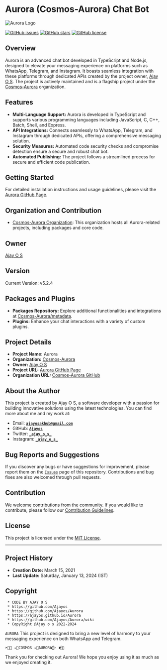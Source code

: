 # Aurora (Cosmos-Aurora) Chat Bot

![Aurora Logo](https://github.com/Cosmos-Aurora.png)

[![GitHub issues](https://img.shields.io/github/issues/Ajayos/Aurora)](https://github.com/Ajayos/Aurora/issues)
[![GitHub stars](https://img.shields.io/github/stars/Ajayos/Aurora)](https://github.com/Ajayos/Aurora/stargazers)
[![GitHub license](https://img.shields.io/github/license/Ajayos/Aurora)](https://github.com/Ajayos/Aurora/blob/master/LICENSE)

## Overview

Aurora is an advanced chat bot developed in TypeScript and Node.js, designed to elevate your messaging experience on platforms such as WhatsApp, Telegram, and Instagram. It boasts seamless integration with these platforms through dedicated APIs created by the project owner, [Ajay O S](https://github.com/Ajayos). The project is actively maintained and is a flagship project under the [Cosmos-Aurora](https://github.com/Cosmos-Aurora) organization.


## Features

- **Multi-Language Support:** Aurora is developed in TypeScript and supports various programming languages including JavaScript, C, C++, Batch, Shell, and Express.
- **API Integrations:** Connects seamlessly to WhatsApp, Telegram, and Instagram through dedicated APIs, offering a comprehensive messaging solution.
- **Security Measures:** Automated code security checks and compromise detection ensure a secure and robust chat bot.
- **Automated Publishing:** The project follows a streamlined process for secure and efficient code publication.

## Getting Started

For detailed installation instructions and usage guidelines, please visit the [Aurora GitHub Page](https://github.com/Ajayos/Aurora).

## Organization and Contribution

- [Cosmos-Aurora Organization](https://github.com/Cosmos-Aurora): This organization hosts all Aurora-related projects, including packages and core code.

## Owner

[Ajay O S](https://github.com/Ajayos)

## Version

Current Version: v5.2.4

## Packages and Plugins

- **Packages Repository:** Explore additional functionalities and integrations at [Cosmos-Aurora/metadata](https://github.com/Cosmos-Aurora/metadata).
- **Plugins:** Enhance your chat interactions with a variety of custom plugins.

## Project Details

- **Project Name:** Aurora
- **Organization:** [Cosmos-Aurora](https://github.com/Cosmos-Aurora)
- **Owner:** [Ajay O S](https://github.com/Ajayos)
- **Project URL:** [Aurora GitHub Page](https://github.com/Ajayos/Aurora)
- **Organization URL:** [Cosmos-Aurora GitHub](https://github.com/Cosmos-Aurora)

## About the Author

This project is created by Ajay O S, a software developer with a passion for building innovative solutions using the latest technologies. You can find more about me and my work at:

- Email: [**`ajayosakhub@gmail.com`**](mailto:ajayosakhub@gmail.com)
- GitHub:  [**`Ajayos`**](https://github.com/Ajayos)
- Twitter: [**`_ajay_o_s_`**](https://twitter.com/_ajay_o_s_)
- Instagram: [**`_ajay_o_s_`**](https://instagram.com/_ajay_o_s_)

## Bug Reports and Suggestions

If you discover any bugs or have suggestions for improvement, please report them on the [`Issues`](https://github.com/Ajayos/Aurora/issues) page of this repository. Contributions and bug fixes are also welcomed through pull requests.

## Contribution

We welcome contributions from the community. If you would like to contribute, please follow our [Contribution Guidelines](https://github.com/Ajayos/Aurora/blob/master/CONTRIBUTING.md).

## License

This project is licensed under the [MIT License](https://github.com/Ajayos/Aurora/blob/master/LICENSE).

---

## Project History

- **Creation Date:** March 15, 2021
- **Last Update:** Saturday, January 13, 2024 (IST)

## Copyright

```
 * CODE BY AJAY O S
 * https://github.com/Ajayos
 * https://github.com/Ajayos/Aurora
 * https://ajayos.github.io/Aurora
 * https://github.com/Ajayos/Aurora/wiki
 * CopyRight @Ajay o s 2022-2024
```


```AURORA``` This project is designed to bring a new level of harmony to your messaging experience on both WhatsApp and Telegram.
```
➤⃟🍒 ✮⃝COSMOS ✮⃝AURORA🎀⃟⃪➣ ➤⃟🍒
```

Thank you for checking out Aurora! We hope you enjoy using it as much as we enjoyed creating it.